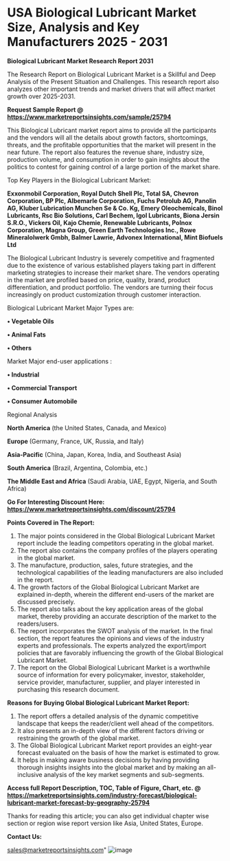 # USA Biological Lubricant Market Size, Analysis and Key Manufacturers 2025 - 2031

<strong>Biological Lubricant Market Research Report 2031</strong>

The Research Report on Biological Lubricant Market is a Skillful and Deep Analysis of the Present Situation and Challenges. This research report also analyzes other important trends and market drivers that will affect market growth over 2025-2031.

<strong>Request Sample Report @ <a href=https://www.marketreportsinsights.com/sample/25794>https://www.marketreportsinsights.com/sample/25794</a></strong>

This Biological Lubricant market report aims to provide all the participants and the vendors will all the details about growth factors, shortcomings, threats, and the profitable opportunities that the market will present in the near future. The report also features the revenue share, industry size, production volume, and consumption in order to gain insights about the politics to contest for gaining control of a large portion of the market share.

Top Key Players in the Biological Lubricant Market:

<strong>Exxonmobil Corporation, Royal Dutch Shell Plc, Total SA, Chevron Corporation, BP Plc, Albemarle Corporation, Fuchs Petrolub AG, Panolin AG, Kluber Lubrication Munchen Se & Co. Kg, Emery Oleochemicals, Binol Lubricants, Rsc Bio Solutions, Carl Bechem, Igol Lubricants, Biona Jersin S.R.O., Vickers Oil, Kajo Chemie, Renewable Lubricants, Polnox Corporation, Magna Group, Green Earth Technologies Inc., Rowe Mineralolwerk Gmbh, Balmer Lawrie, Advonex International, Mint Biofuels Ltd</strong>

The Biological Lubricant Industry is severely competitive and fragmented due to the existence of various established players taking part in different marketing strategies to increase their market share. The vendors operating in the market are profiled based on price, quality, brand, product differentiation, and product portfolio. The vendors are turning their focus increasingly on product customization through customer interaction.

Biological Lubricant Market Major Types are:

<strong>• Vegetable Oils

• Animal Fats

• Others</strong>

Market Major end-user applications :

<strong>• Industrial

• Commercial Transport

• Consumer Automobile</strong>

Regional Analysis

</u><strong><b>North America</b></strong> (the United States, Canada, and Mexico)

<strong><b>Europe </b></strong>(Germany, France, UK, Russia, and Italy)

<strong><b>Asia-Pacific</b></strong> (China, Japan, Korea, India, and Southeast Asia)

<strong><b>South America</b></strong> (Brazil, Argentina, Colombia, etc.)

<strong><b>The Middle East and Africa</b></strong> (Saudi Arabia, UAE, Egypt, Nigeria, and South Africa)

<strong>Go For Interesting Discount Here: <a href=https://www.marketreportsinsights.com/discount/25794>https://www.marketreportsinsights.com/discount/25794</a></strong>

<strong>Points Covered in The Report:</strong>
<ol>
  <li>The major points considered in the Global Biological Lubricant Market report include the leading competitors operating in the global market.</li>
  <li>The report also contains the company profiles of the players operating in the global market.</li>
  <li>The manufacture, production, sales, future strategies, and the technological capabilities of the leading manufacturers are also included in the report.</li>
  <li>The growth factors of the Global Biological Lubricant Market are explained in-depth, wherein the different end-users of the market are discussed precisely.</li>
  <li>The report also talks about the key application areas of the global market, thereby providing an accurate description of the market to the readers/users.</li>
  <li>The report incorporates the SWOT analysis of the market. In the final section, the report features the opinions and views of the industry experts and professionals. The experts analyzed the export/import policies that are favorably influencing the growth of the Global Biological Lubricant Market.</li>
  <li>The report on the Global Biological Lubricant Market is a worthwhile source of information for every policymaker, investor, stakeholder, service provider, manufacturer, supplier, and player interested in purchasing this research document.</li>
</ol>
<strong>Reasons for Buying Global Biological Lubricant Market Report:</strong>

<ol>
  <li>The report offers a detailed analysis of the dynamic competitive landscape that keeps the reader/client well ahead of the competitors.</li>
  <li>It also presents an in-depth view of the different factors driving or restraining the growth of the global market.</li>
  <li>The Global Biological Lubricant Market report provides an eight-year forecast evaluated on the basis of how the market is estimated to grow.</li>
  <li>It helps in making aware business decisions by having providing thorough insights insights into the global market and by making an all-inclusive analysis of the key market segments and sub-segments.</li>
</ol>
<strong>Access full Report Description, TOC, Table of Figure, Chart, etc. @ <a href=https://marketreportsinsights.com/industry-forecast/biological-lubricant-market-forecast-by-geography-25794>https://marketreportsinsights.com/industry-forecast/biological-lubricant-market-forecast-by-geography-25794</a></strong>


Thanks for reading this article; you can also get individual chapter wise section or region wise report version like Asia, United States, Europe.

<strong>Contact Us:</strong>

sales@marketreportsinsights.com"
![image](https://github.com/user-attachments/assets/dce4c8d6-3459-48d4-a474-b2afee0683d5)
